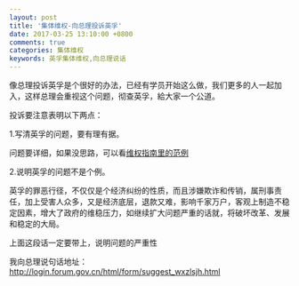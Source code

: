 ```yaml
---
layout: post
title: '集体维权-向总理投诉英孚'
date: 2017-03-25 13:10:00 +0800
comments: true
categories: 集体维权
keywords: 英孚集体维权,向总理说话
---
```

​像总理投诉英孚是个很好的办法，已经有学员开始这么做，我们更多的人一起加入，这样总理会重视这个问题，彻查英孚，給大家一个公道。

投诉要注意表明以下两点：

1.写清英孚的问题，要有理有据。

问题要详细，如果没思路，可以看[维权指南里的范例](/categories/ying-fu-tui-kuan-zhi-nan/)

2.说明英孚的问题不是个例。
<!--more-->

英孚的罪恶行径，不仅仅是个经济纠纷的性质，而且涉嫌欺诈和传销，属刑事责任，加上受害人众多，又是经济底层，退款又难，影响千家万户，客观上制造不稳定因素，增大了政府的维稳压力，如继续扩大问题严重的话就，将破坏改革、发展和稳定的大局。

上面这段话一定要带上，说明问题的严重性

我向总理说句话地址：http://login.forum.gov.cn/html/form/suggest_wxzlsjh.html